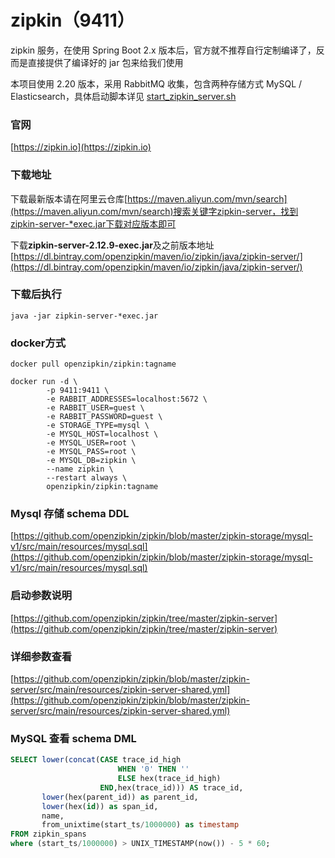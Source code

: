 # zipkin（9411）

zipkin 服务，在使用 Spring Boot 2.x 版本后，官方就不推荐自行定制编译了，反而是直接提供了编译好的 jar 包来给我们使用

本项目使用 2.20 版本，采用 RabbitMQ 收集，包含两种存储方式 MySQL / Elasticsearch，具体启动脚本详见 [start_zipkin_server.sh](https://github.com/micyo202/lion/blob/master/zipkin/start_zipkin.sh)

### 官网
[https://zipkin.io](https://zipkin.io)

### 下载地址
下载最新版本请在阿里云仓库[https://maven.aliyun.com/mvn/search](https://maven.aliyun.com/mvn/search)搜索关键字zipkin-server，找到zipkin-server-*exec.jar下载对应版本即可

下载**zipkin-server-2.12.9-exec.jar**及之前版本地址
[https://dl.bintray.com/openzipkin/maven/io/zipkin/java/zipkin-server/](https://dl.bintray.com/openzipkin/maven/io/zipkin/java/zipkin-server/)

### 下载后执行
```shell script
java -jar zipkin-server-*exec.jar
```

### docker方式
```shell script
docker pull openzipkin/zipkin:tagname
```

```shell script
docker run -d \
        -p 9411:9411 \
        -e RABBIT_ADDRESSES=localhost:5672 \
        -e RABBIT_USER=guest \
        -e RABBIT_PASSWORD=guest \
        -e STORAGE_TYPE=mysql \
        -e MYSQL_HOST=localhost \
        -e MYSQL_USER=root \
        -e MYSQL_PASS=root \
        -e MYSQL_DB=zipkin \
        --name zipkin \
        --restart always \
        openzipkin/zipkin:tagname
```

### Mysql 存储 schema DDL
[https://github.com/openzipkin/zipkin/blob/master/zipkin-storage/mysql-v1/src/main/resources/mysql.sql](https://github.com/openzipkin/zipkin/blob/master/zipkin-storage/mysql-v1/src/main/resources/mysql.sql)

### 启动参数说明
[https://github.com/openzipkin/zipkin/tree/master/zipkin-server](https://github.com/openzipkin/zipkin/tree/master/zipkin-server)

### 详细参数查看
[https://github.com/openzipkin/zipkin/blob/master/zipkin-server/src/main/resources/zipkin-server-shared.yml](https://github.com/openzipkin/zipkin/blob/master/zipkin-server/src/main/resources/zipkin-server-shared.yml)

### MySQL 查看 schema DML
```sql
SELECT lower(concat(CASE trace_id_high
                        WHEN '0' THEN ''
                        ELSE hex(trace_id_high)
                    END,hex(trace_id))) AS trace_id,
       lower(hex(parent_id)) as parent_id,
       lower(hex(id)) as span_id,
       name,
       from_unixtime(start_ts/1000000) as timestamp
FROM zipkin_spans
where (start_ts/1000000) > UNIX_TIMESTAMP(now()) - 5 * 60;
```